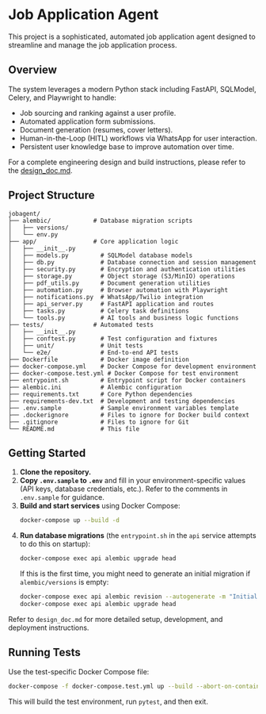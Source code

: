 # Job Application Agent

This project is a sophisticated, automated job application agent designed to streamline and manage the job application process.

## Overview

The system leverages a modern Python stack including FastAPI, SQLModel, Celery, and Playwright to handle:
- Job sourcing and ranking against a user profile.
- Automated application form submissions.
- Document generation (resumes, cover letters).
- Human-in-the-Loop (HITL) workflows via WhatsApp for user interaction.
- Persistent user knowledge base to improve automation over time.

For a complete engineering design and build instructions, please refer to the [design_doc.md](design_doc.md).

## Project Structure

```
jobagent/
├── alembic/            # Database migration scripts
│   ├── versions/
│   └── env.py
├── app/                # Core application logic
│   ├── __init__.py
│   ├── models.py         # SQLModel database models
│   ├── db.py             # Database connection and session management
│   ├── security.py       # Encryption and authentication utilities
│   ├── storage.py        # Object storage (S3/MinIO) operations
│   ├── pdf_utils.py      # Document generation utilities
│   ├── automation.py     # Browser automation with Playwright
│   ├── notifications.py  # WhatsApp/Twilio integration
│   ├── api_server.py     # FastAPI application and routes
│   ├── tasks.py          # Celery task definitions
│   └── tools.py          # AI tools and business logic functions
├── tests/              # Automated tests
│   ├── __init__.py
│   ├── conftest.py       # Test configuration and fixtures
│   ├── unit/             # Unit tests
│   └── e2e/              # End-to-end API tests
├── Dockerfile            # Docker image definition
├── docker-compose.yml    # Docker Compose for development environment
├── docker-compose.test.yml # Docker Compose for test environment
├── entrypoint.sh         # Entrypoint script for Docker containers
├── alembic.ini           # Alembic configuration
├── requirements.txt      # Core Python dependencies
├── requirements-dev.txt  # Development and testing dependencies
├── .env.sample           # Sample environment variables template
├── .dockerignore         # Files to ignore for Docker build context
├── .gitignore            # Files to ignore for Git
└── README.md             # This file
```

## Getting Started

1.  **Clone the repository.**
2.  **Copy `.env.sample` to `.env`** and fill in your environment-specific values (API keys, database credentials, etc.). Refer to the comments in `.env.sample` for guidance.
3.  **Build and start services** using Docker Compose:
    ```bash
    docker-compose up --build -d
    ```
4.  **Run database migrations** (the `entrypoint.sh` in the `api` service attempts to do this on startup):
    ```bash
    docker-compose exec api alembic upgrade head
    ```
    If this is the first time, you might need to generate an initial migration if `alembic/versions` is empty:
    ```bash
    docker-compose exec api alembic revision --autogenerate -m "Initial schema"
    docker-compose exec api alembic upgrade head
    ```

Refer to `design_doc.md` for more detailed setup, development, and deployment instructions.

## Running Tests

Use the test-specific Docker Compose file:

```bash
docker-compose -f docker-compose.test.yml up --build --abort-on-container-exit
```

This will build the test environment, run `pytest`, and then exit.

